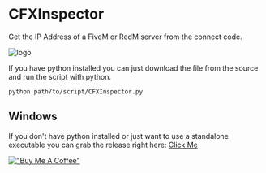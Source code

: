 # CFXInspector
Get the IP Address of a FiveM or RedM server from the connect code.

![logo](https://i.imgur.com/1l1m7Iy.png)

If you have python installed you can just download the file from the source and run the script with python. 
```
python path/to/script/CFXInspector.py
```
## Windows
If you don't have python installed or just want to use a standalone executable you can grab the release right here: [Click Me](https://github.com/VexTheVex/cfxinspector/releases/tag/v1.0.0)

[!["Buy Me A Coffee"](https://www.buymeacoffee.com/assets/img/custom_images/orange_img.png)](https://www.buymeacoffee.com/VexTheVex)
